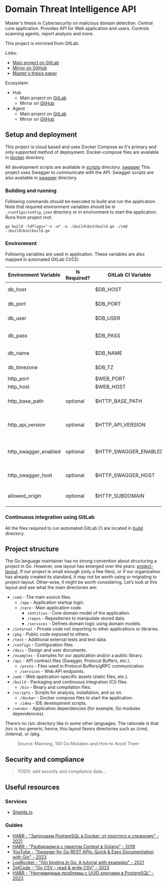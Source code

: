 # Domain Threat Intelligence API

Master's thesis in Cybersecurity on malicious domain detection. Central core application.
Provides API for Web application and users. Controls scanning agents, report analysis and more.

This project is mirrored from GitLab.

Links:

- [Main project on GitLab](https://gitlab.qvineox.ru/masters/domain-threat-intelligence-api)
- [Mirror on GitHub](https://github.com/Qvineox/domain-threat-intelligence-api-mirror)
- [Master's thesis paper](https://cloud.qvineox.ru/index.php/s/wLg8bncwQWz9Tff)

Ecosystem:

- Hub
    - Main project on [GitLab](https://gitlab.qvineox.ru/masters/domain-threat-intelligence-hub)
    - Mirror on [GitHub](https://github.com/Qvineox/domain-threat-intelligence-hub-mirror)
- Agent
    - Main project on [GitLab](https://gitlab.qvineox.ru/masters/domain_threat_intelligence)
    - Mirror on [GitHub](https://github.com/Qvineox/domain-threat-intelligence-agent-mirror)

## Setup and deployment

This project is cloud based and uses Docker Compose as it's primary and only supported method of deployment.
Docker-compose files are available in [docker](scripts%2Fdocker) directory.

All development scripts are available in [scripts](scripts) directory.
[swagger](scripts%2Fswagger)
This project uses Swagger to communicate with the API. Swagger scripts are also available
in [swagger](scripts%2Fswagger) directory.

### Building and running

Following commands should be executed to build and run the application. Note that required environment variables should
be in `./configs/config.json` directory or in environment to start the application. Runs from project root.

```shell
go build -ldflags="-s -w" -o .\build\bin\build.go ./cmd
.\build\bin\build.go
```

### Environment

Following variables are used in application. These variables are also mapped in automated GitLab CI/CD:

| Environment Variable | Is Required? | GitLab CI Variable    | Description                                                           | Example values    |
|----------------------|--------------|-----------------------|-----------------------------------------------------------------------|-------------------|
| db_host              |              | $DB_HOST              | Database host                                                         | 0.0.0.0, database |
| db_port              |              | $DB_PORT              | Database port                                                         | 5432              |
| db_user              |              | $DB_USER              | Database user                                                         | user              |
| db_pass              |              | $DB_PASS              | Database user password                                                | password123!      |
| db_name              |              | $DB_NAME              | Database name                                                         | database_name     |
| db_timezone          |              | $DB_TZ                | Database timezone                                                     | Europe/Moscow     |
| http_port            |              | $WEB_PORT             | REST port                                                             | 80                |
| http_host            |              | $WEB_HOST             | REST host                                                             | localhost         |
| http_base_path       | optional     | $HTTP_BASE_PATH       | REST endpoint path                                                    | /api/v1           |
| http_api_version     | optional     | $HTTP_API_VERSION     | REST endpoint schema version                                          | v0.0.1            |
| http_swagger_enabled | optional     | $HTTP_SWAGGER_ENABLED | Defines if [swagger](scripts%2Fswagger%2Freadme.md) routes will start | false             |   
| http_swagger_host    | optional     | $HTTP_SWAGGER_HOST    | Defines [swagger](scripts%2Fswagger%2Freadme.md) API route            | localhost:7090    |   
| allowed_origin       | optional     | $HTTP_SUBDOMAIN       | Defines if [swagger](scripts%2Fswagger%2Freadme.md) starts            | localhost         |   

### Continuous integration using GitLab

All the files required to run automated GitLab CI are located in [build](build) directory.

## Project structure

The Go language maintainer has no strong convention about structuring a project in Go. However, one layout has emerged
over the years: [project-layout](https://github.com/golang-standards/project-layout).
If our project is small enough (only a few files), or if our organization has already created its standard, it may not
be worth using or migrating to project-layout. Other-wise, it might be worth considering. Let’s look at this layout and
see what the main directories are:

- `/cmd` - The main source files.
    - `/app` - Application startup logic.
    - `/core` - Main application code.
        - `/entities` - Core domain model of the application.
        - `/repos` - Repositories to manipulate stored data.
        - `/services` - Defines domain logic using domain models.
- `/internal` - Private code not importing to other applications or libraries.
- `/pkg` - Public code exposed to others.
- `/test` - Additional external tests and test data.
- `/configs` - Configuration files.
- `/docs` - Design and user documents.
- `/examples` - Examples for our application and/or a public library.
- `/api` - API contract files (Swagger, Protocol Buffers, etc.).
    - `/proto` - Files used in Protocol Buffers/gRPC communication.
    - `/services` - Web API endpoints.
- `/web` - Web application-specific assets (static files, etc.).
- `/build` - Packaging and continuous integration (CI) files.
    - `/bin` - Binary and compilation files.
- `/scripts` - Scripts for analysis, installation, and so on.
    - `/docker` - Docker compose files to start the application.
    - `/idea` - IDE development scripts.
- `/vendor` - Application dependencies (for example, Go modules dependencies).

There’s no /src directory like in some other languages. The rationale is that /src is too generic; hence, this layout
favors directories such as /cmd, /internal, or /pkg.

> Source: Manning, 100 Go Mistakes and How to Avoid Them

## Security and compliance

> TODO: add security and compliance data...

## Useful resources

### Services

- [Shields.io](https://shields.io/)

### Guides

- [HABR - "Запускаем PostgreSQL в Docker: от простого к сложному" - 2021](https://habr.com/ru/articles/578744/)
- [HABR - "Разбираемся с пакетом Context в Golang" - 2019](https://habr.com/ru/companies/nixys/articles/461723/)
- [YouTube - "Swagger for Go REST APIs: Quick & Easy Documentation with Gin" - 2023](https://youtu.be/0b_N4y8_9iI?si=hqdJT9NGcBtQJbkK)
- [LogRocket - "Gin binding in Go: A tutorial with examples" - 2021](https://blog.logrocket.com/gin-binding-in-go-a-tutorial-with-examples/)
- [ZetCode - "Go CSV - read & write CSV" - 2023](https://zetcode.com/golang/csv/)
- [HABR - "Неочевидные проблемы с UUID ключами в PostgreSQL" - 2023](https://habr.com/ru/articles/747348/)